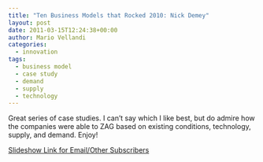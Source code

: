 ```yaml
---
title: "Ten Business Models that Rocked 2010: Nick Demey"
layout: post
date: 2011-03-15T12:24:38+00:00
author: Mario Vellandi
categories:
  - innovation
tags:
  - business model
  - case study
  - demand
  - supply
  - technology
---
```

Great series of case studies. I can&#8217;t say which I like best, but do admire how the companies were able to ZAG based on existing conditions, technology, supply, and demand. Enjoy!

[Slideshow Link for Email/Other Subscribers](http://www.slideshare.net/boardofinnovation/10-business-models-that-rocked-2010-6434921)
